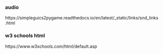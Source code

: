 <h3>audio</h3>
<p>https://simpleguics2pygame.readthedocs.io/en/latest/_static/links/snd_links.html</p>
<h3>w3 schools html</h3><p>https://www.w3schools.com/html/default.asp</p>

